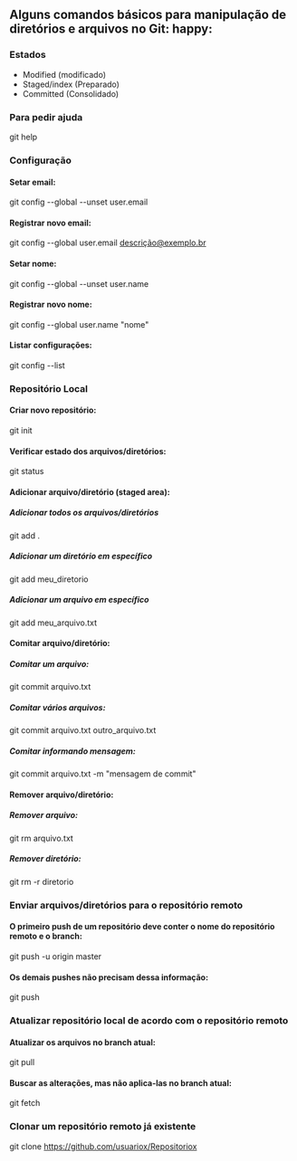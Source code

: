 ## Alguns comandos básicos para manipulação de diretórios e arquivos no Git: happy:
### Estados

* Modified (modificado)
* Staged/index (Preparado)
* Committed (Consolidado)


###  Para pedir ajuda 

git  help


### Configuração

#### Setar email:

git config --global --unset user.email 

#### Registrar novo email:

git config --global user.email descrição@exemplo.br

#### Setar nome:

git config --global --unset user.name

#### Registrar novo nome:

git config --global user.name "nome"

#### Listar configurações:

git config --list


### Repositório Local

#### Criar novo repositório:

git init

#### Verificar estado dos arquivos/diretórios:

git status

#### Adicionar arquivo/diretório (staged area):

##### Adicionar todos os arquivos/diretórios

git add .

##### Adicionar um diretório em específico

git add meu_diretorio

##### Adicionar um arquivo em específico

git add meu_arquivo.txt



#### Comitar arquivo/diretório:

##### Comitar um arquivo:

git commit arquivo.txt

##### Comitar vários arquivos:

git commit arquivo.txt outro_arquivo.txt

##### Comitar informando mensagem:

git commit arquivo.txt -m "mensagem de commit"



#### Remover arquivo/diretório:

##### Remover arquivo:

git rm arquivo.txt

##### Remover diretório:

git rm -r diretorio



### Enviar arquivos/diretórios para o repositório remoto

#### O primeiro **push** de um repositório deve conter o nome do repositório remoto e o branch:

git push -u origin master

#### Os demais **pushes** não precisam dessa informação:

git push

### Atualizar repositório local de acordo com o repositório remoto

#### Atualizar os arquivos no branch atual:

git pull

#### Buscar as alterações, mas não aplica-las no branch atual:

git fetch

### Clonar um repositório remoto já existente

git clone https://github.com/usuariox/Repositoriox
